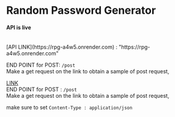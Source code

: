 # Random Password Generator
#### API is live

<br>
[API LINK](https://rpg-a4w5.onrender.com) : "https://rpg-a4w5.onrender.com"
<br>


END POINT for POST: `/post`
<br>
Make a get request on the link to obtain a sample of post request,
<br>

[LINK](https://rpg-a4w5.onrender.com)
<br>
END POINT for POST : `/post`
<br>
Make a get request on the link to obtain a sample of post request,
<br>

make sure to set `Content-Type : application/json`
